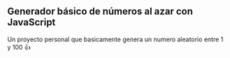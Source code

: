 ## Generador básico de números al azar con JavaScript

Un proyecto personal que basicamente genera un numero aleatorio entre 1 y 100 👍

